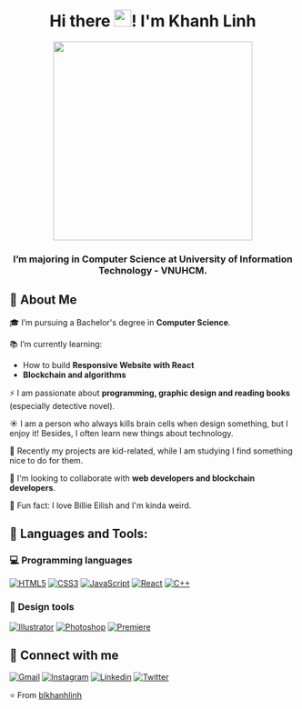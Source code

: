 <h1 align="center">Hi there <img src="https://raw.githubusercontent.com/MartinHeinz/MartinHeinz/master/wave.gif" width="30px">! I'm Khanh Linh</h1>
<p align="center"><img width="auto" height="350px" src="https://user-images.githubusercontent.com/87572261/140606549-9cca888d-b231-427f-b2e5-ae8c27ac63d7.png"/></p>
<h3 align="center">I’m majoring in Computer Science at University of Information Technology - VNUHCM.</h3>

## **🙋 About Me**

🎓 I’m pursuing a Bachelor's degree in **Computer Science**.

📚 I’m currently learning:
- How to build **Responsive Website with React**
- **Blockchain and algorithms**

⚡ I am passionate about **programming, graphic design and reading books** (especially detective novel).

☀️ I am a person who always kills brain cells when design something, but I enjoy it! Besides, I often learn new things about technology.

🌸 Recently my projects are kid-related, while I am studying I find something nice to do for them.

🤝 I'm looking to collaborate with **web developers and blockchain developers**.

👀 Fun fact: I love Billie Eilish and I'm kinda weird.


## 🚀 **Languages and Tools**:

### 💻 **Programming languages**

[![HTML5](https://img.shields.io/badge/-HTML5-E34F26?style=flat&logo=html5&logoColor=white&link=https://github.com/hritik5102)](https://github.com/blkhanhlinh) 
[![CSS3](https://img.shields.io/badge/-CSS3-1572B6?style=flat&logo=css3&link=https://github.com/hritik5102)](https://github.com/blkhanhlinh) 
[![JavaScript](https://img.shields.io/badge/-JavaScript-black?style=flat&logo=javascript&link=https://github.com/hritik5102)](https://github.com/blkhanhlinh) 
[![React](https://img.shields.io/badge/-React-black?style=flat&logo=react&link=https://github.com/hritik5102)](https://github.com/blkhanhlinh) 
[![C++](https://img.shields.io/badge/-C++-00599C?style=flat&logo=c++&link=https://github.com/hritik5102)](https://github.com/blkhanhlinh) 

### 🎨 **Design tools**

[![Illustrator](https://aleen42.github.io/badges/src/illustrator.svg)]() 
[![Photoshop](https://aleen42.github.io/badges/src/photoshop.svg)]() 
[![Premiere](https://aleen42.github.io/badges/src/premiere.svg)]() 


## 💬 **Connect with me**

[![Gmail](https://img.shields.io/badge/-linhbui8103@gmail.com-c14438?style=flat&logo=Gmail&logoColor=white&link=mailto:ashwanicena5@gmail.com)](https://mail.google.com) 
[![Instagram](https://img.shields.io/badge/@blkhanhlinh-E4405F?style=%253Fstyle=flat&logo=instagram&logoColor=white)](www.instagram.com/blkhanhlinh) 
[![Linkedin](https://img.shields.io/badge/blkhanhlinh-0077B5?style=flat&logo=linkedin&logoColor=white)](www.linkedin.com/in/blkhanhlinh)
[![Twitter](https://img.shields.io/badge/-@blkhanhlinh-1ca0f1?style=flat&labelColor=1ca0f1&logo=twitter&logoColor=white&link=https://twitter.com/ashwanisng)](https://twitter.com/blkhanhlinh)


⭐️ From [blkhanhlinh](https://github.com/blkhanhlinh)

